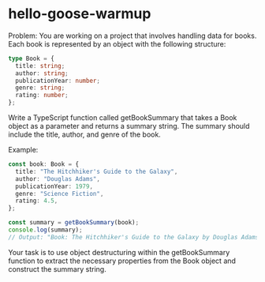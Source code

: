 # hello-goose-warmup
Problem:
You are working on a project that involves handling data for books. Each book is represented by an object with the following structure:
```ts
type Book = {
  title: string;
  author: string;
  publicationYear: number;
  genre: string;
  rating: number;
};
```
Write a TypeScript function called getBookSummary that takes a Book object as a parameter and returns a summary string. The summary should include the title, author, and genre of the book.

Example:
```ts
const book: Book = {
  title: "The Hitchhiker's Guide to the Galaxy",
  author: "Douglas Adams",
  publicationYear: 1979,
  genre: "Science Fiction",
  rating: 4.5,
};

const summary = getBookSummary(book);
console.log(summary);
// Output: "Book: The Hitchhiker's Guide to the Galaxy by Douglas Adams. Genre: Science Fiction."
```
Your task is to use object destructuring within the getBookSummary function to extract the necessary properties from the Book object and construct the summary string.
